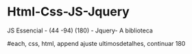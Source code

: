# Html-Css-JS-Jquery
JS Essencial - (44 -94) (180) - Jquery- A biblioteca

#each, css, html, append
ajuste ultimosdetalhes, continuar 180
